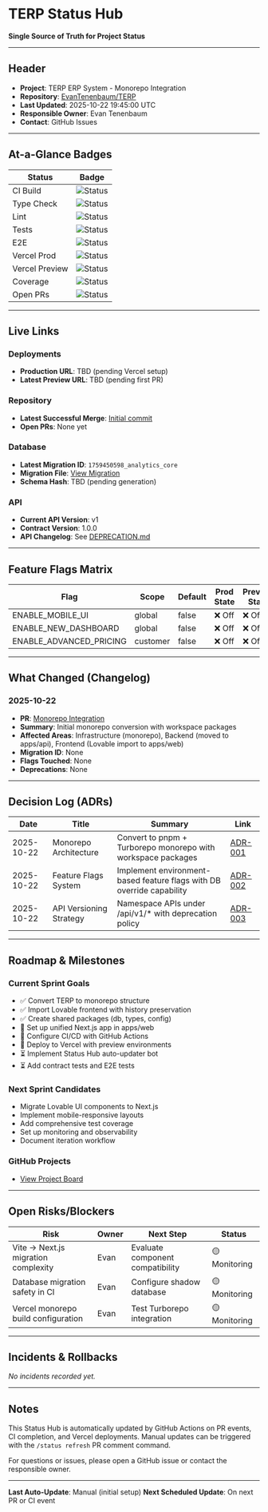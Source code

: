 # TERP Status Hub

**Single Source of Truth for Project Status**

---

## Header

- **Project**: TERP ERP System - Monorepo Integration
- **Repository**: [EvanTenenbaum/TERP](https://github.com/EvanTenenbaum/TERP)
- **Last Updated**: 2025-10-22 19:45:00 UTC
- **Responsible Owner**: Evan Tenenbaum
- **Contact**: GitHub Issues

---

## At-a-Glance Badges

| Status | Badge |
|--------|-------|
| CI Build | ![Status](https://img.shields.io/badge/build-pending-yellow) |
| Type Check | ![Status](https://img.shields.io/badge/typecheck-pending-yellow) |
| Lint | ![Status](https://img.shields.io/badge/lint-pending-yellow) |
| Tests | ![Status](https://img.shields.io/badge/tests-pending-yellow) |
| E2E | ![Status](https://img.shields.io/badge/e2e-pending-yellow) |
| Vercel Prod | ![Status](https://img.shields.io/badge/prod-pending-yellow) |
| Vercel Preview | ![Status](https://img.shields.io/badge/preview-pending-yellow) |
| Coverage | ![Status](https://img.shields.io/badge/coverage-0%25-red) |
| Open PRs | ![Status](https://img.shields.io/badge/PRs-0-blue) |

---

## Live Links

### Deployments
- **Production URL**: TBD (pending Vercel setup)
- **Latest Preview URL**: TBD (pending first PR)

### Repository
- **Latest Successful Merge**: [Initial commit](https://github.com/EvanTenenbaum/TERP/commits/main)
- **Open PRs**: None yet

### Database
- **Latest Migration ID**: `1759450598_analytics_core`
- **Migration File**: [View Migration](../../packages/db/prisma/migrations/1759450598_analytics_core/migration.sql)
- **Schema Hash**: TBD (pending generation)

### API
- **Current API Version**: v1
- **Contract Version**: 1.0.0
- **API Changelog**: See [DEPRECATION.md](../DEPRECATION.md)

---

## Feature Flags Matrix

| Flag | Scope | Default | Prod State | Preview State | Owner | Expiry |
|------|-------|---------|------------|---------------|-------|--------|
| ENABLE_MOBILE_UI | global | false | ❌ Off | ❌ Off | Evan | TBD |
| ENABLE_NEW_DASHBOARD | global | false | ❌ Off | ❌ Off | Evan | TBD |
| ENABLE_ADVANCED_PRICING | customer | false | ❌ Off | ❌ Off | Evan | TBD |

---

## What Changed (Changelog)

### 2025-10-22
- **PR**: [Monorepo Integration](https://github.com/EvanTenenbaum/TERP/pull/TBD)
- **Summary**: Initial monorepo conversion with workspace packages
- **Affected Areas**: Infrastructure (monorepo), Backend (moved to apps/api), Frontend (Lovable import to apps/web)
- **Migration ID**: None
- **Flags Touched**: None
- **Deprecations**: None

---

## Decision Log (ADRs)

| Date | Title | Summary | Link |
|------|-------|---------|------|
| 2025-10-22 | Monorepo Architecture | Convert to pnpm + Turborepo monorepo with workspace packages | [ADR-001](../adrs/001-monorepo-architecture.md) |
| 2025-10-22 | Feature Flags System | Implement environment-based feature flags with DB override capability | [ADR-002](../adrs/002-feature-flags.md) |
| 2025-10-22 | API Versioning Strategy | Namespace APIs under /api/v1/* with deprecation policy | [ADR-003](../adrs/003-api-versioning.md) |

---

## Roadmap & Milestones

### Current Sprint Goals
- ✅ Convert TERP to monorepo structure
- ✅ Import Lovable frontend with history preservation
- ✅ Create shared packages (db, types, config)
- 🔄 Set up unified Next.js app in apps/web
- 🔄 Configure CI/CD with GitHub Actions
- 🔄 Deploy to Vercel with preview environments
- ⏳ Implement Status Hub auto-updater bot
- ⏳ Add contract tests and E2E tests

### Next Sprint Candidates
- Migrate Lovable UI components to Next.js
- Implement mobile-responsive layouts
- Add comprehensive test coverage
- Set up monitoring and observability
- Document iteration workflow

### GitHub Projects
- [View Project Board](https://github.com/EvanTenenbaum/TERP/projects)

---

## Open Risks/Blockers

| Risk | Owner | Next Step | Status |
|------|-------|-----------|--------|
| Vite → Next.js migration complexity | Evan | Evaluate component compatibility | 🟡 Monitoring |
| Database migration safety in CI | Evan | Configure shadow database | 🟡 Monitoring |
| Vercel monorepo build configuration | Evan | Test Turborepo integration | 🟡 Monitoring |

---

## Incidents & Rollbacks

*No incidents recorded yet.*

---

## Notes

This Status Hub is automatically updated by GitHub Actions on PR events, CI completion, and Vercel deployments. Manual updates can be triggered with the `/status refresh` PR comment command.

For questions or issues, please open a GitHub issue or contact the responsible owner.

---

**Last Auto-Update**: Manual (initial setup)
**Next Scheduled Update**: On next PR or CI event

